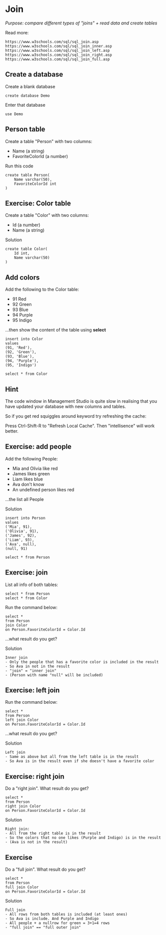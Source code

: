 # Join

*Purpose: compare different types of "joins" + read data and create tables*

Read more:

	https://www.w3schools.com/sql/sql_join.asp
	https://www.w3schools.com/sql/sql_join_inner.asp
	https://www.w3schools.com/sql/sql_join_left.asp
	https://www.w3schools.com/sql/sql_join_right.asp
	https://www.w3schools.com/sql/sql_join_full.asp

## Create a database

Create a blank database 

	create database Demo

Enter that database

	use Demo

## Person table

Create a table "Person" with two columns:
- Name (a string)
- FavoriteColorId (a number)

Run this code

	create table Person(
		Name varchar(50),
		FavoriteColorId int
	)

## Exercise: Color table 

Create a table "Color" with two columns:
- Id (a number)
- Name (a string)

Solution

	create table Color(
		Id int,
		Name varchar(50)
	)

## Add colors

Add the following to the Color table:

- 91 Red
- 92 Green
- 93 Blue
- 94 Purple
- 95 Indigo

...then show the content of the table using **select**

	insert into Color 
	values
	(91, 'Red'),
	(92, 'Green'),
	(93, 'Blue'),
	(94, 'Purple'),
	(95, 'Indigo')

	select * from Color

## Hint

The code window in Management Studio is quite slow in realising that you have updated your database with new columns and tables.

So if you get red squiggles around keyword try refreshing the cache:

Press Ctrl-Shift-R to "Refresh Local Cache". Then "intellisence" will work better.

## Exercise: add people

Add the following People: 
- Mia and Olivia like red
- James likes green
- Liam likes blue
- Ava don't know
- An undefined person likes red

...the list all People

Solution

	insert into Person
	values
	('Mia', 91),
	('Olivia', 91),
	('James', 92),
	('Liam', 93),
	('Ava',	null),
	(null, 91)

	select * from Person
	
## Exercise: join

List all info of both tables:

	select * from Person
	select * from Color

Run the command below:

	select * 
	from Person 
	join Color 
	on Person.FavoriteColorId = Color.Id

...what result do you get?

Solution

	Inner join
	- Only the people that has a favorite color is included in the result
	- So Ava in not in the result
	- "join" = "inner join"
	- (Person with name "null" will be included)

## Exercise: left join

Run the command below:

	select * 
	from Person 
	left join Color 
	on Person.FavoriteColorId = Color.Id

...what result do you get?

Solution

	Left join
	- Same as above but all from the left table is in the result
	- So Ava is in the result even if she doesn't have a favorite color 

## Exercise: right join

Do a "right join". What result do you get?

	select * 
	from Person 
	right join Color 
	on Person.FavoriteColorId = Color.Id

Solution

	Right join:
	- All from the right table is in the result
	- So the colors that no one likes (Purple and Indigo) is in the result
	- (Ava is not in the result)

## Exercise

Do a "full join". What result do you get?

	select * 
	from Person 
	full join Color 
	on Person.FavoriteColorId = Color.Id

Solution

	Full join
	- All rows from both tables is included (at least ones)
	- So Ava is include. And Purple and Indigo
	- All people + a nullrow for green = 3+1=4 rows
	- "full join" == "full outer join"  

